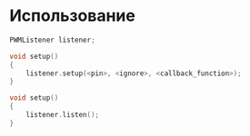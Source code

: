 # Использование

```cpp
PWMListener listener;

void setup()
{
	listener.setup(<pin>, <ignore>, <callback_function>);
}

void setup()
{
	listener.listen();
}

```